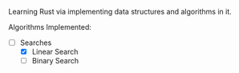 Learning Rust via implementing data structures and algorithms in it.

Algorithms Implemented:
- [ ] Searches
  - [x] Linear Search
  - [ ] Binary Search
